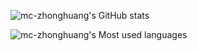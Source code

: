 ![mc-zhonghuang's GitHub stats](https://github-readme-stats.vercel.app/api?username=mc-zhonghuang&show_icons=true)

![mc-zhonghuang's Most used languages](https://github-readme-stats.vercel.app/api/top-langs/?username=mc-zhonghuang&layout=compact&hide_border=true&langs_count=20)
